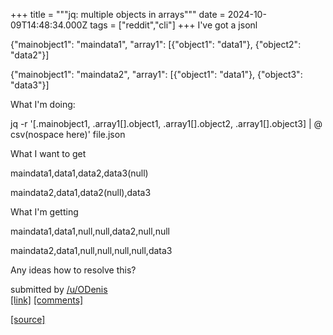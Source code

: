 +++
title = """jq: multiple objects in arrays"""
date = 2024-10-09T14:48:34.000Z
tags = ["reddit","cli"]
+++
I've got a jsonl

{"mainobject1": "maindata1", "array1": \[{"object1": "data1"}, {"object2": "data2"}\]

{"mainobject1": "maindata2", "array1": \[{"object1": "data1"}, {"object3": "data3"}\]

What I'm doing:

jq -r '\[.mainobject1, .array1\[\].object1, .array1\[\].object2, .array1\[\].object3\] | @ csv(nospace here)' file.json

What I want to get

maindata1,data1,data2,data3(null)

maindata2,data1,data2(null),data3

What I'm getting

maindata1,data1,null,null,data2,null,null

maindata2,data1,null,null,null,null,data3

Any ideas how to resolve this?

submitted by [/u/ODenis](https://www.reddit.com/user/ODenis)  
[\[link\]](https://www.reddit.com/r/commandline/comments/1fzt6o8/jq_multiple_objects_in_arrays/) [\[comments\]](https://www.reddit.com/r/commandline/comments/1fzt6o8/jq_multiple_objects_in_arrays/)

[[source]](https://www.reddit.com/r/commandline/comments/1fzt6o8/jq_multiple_objects_in_arrays/)
